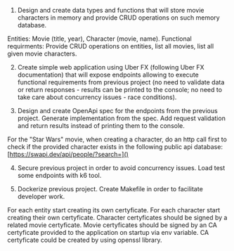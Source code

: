 1. Design and create data types and functions that will store movie characters in memory and provide CRUD operations on such memory database.
 
Entities: Movie (title, year), Character (movie, name).
Functional requirments: Provide CRUD operations on entities, list all movies, list all given movie characters.

2. Create simple web application using Uber FX (following Uber FX documentation) that will expose endpoints allowing to execute functional requirements from previous project (no need to validate data or return responses - results can be printed to the console; no need to take care about concurrency issues - race conditions).

3. Design and create OpenApi spec for the endpoints from the previous project. Generate implementation from the spec. Add request validation and return results instead of printing them to the console.

For the "Star Wars" movie, when creating a character, do an http call first to check if the provided character exists in the following public api database: [https://swapi.dev/api/people/?search=]()

4. Secure previous project in order to avoid concurrency issues. Load test some endpoints with k6 tool.

5. Dockerize previous project. Create Makefile in order to facilitate developer work.

For each entity start creating its own certyficate. For each character start creating their own certyficate. Character certyficates should be signed by a related movie certyficate. Movie certyficates should be signed by an CA certyficate provided to the application on startup via env variable. CA certyficate could be created by using openssl library.
 